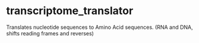 # transcriptome_translator
Translates nucleotide sequences to Amino Acid sequences. (RNA and DNA, shifts reading frames and reverses)

